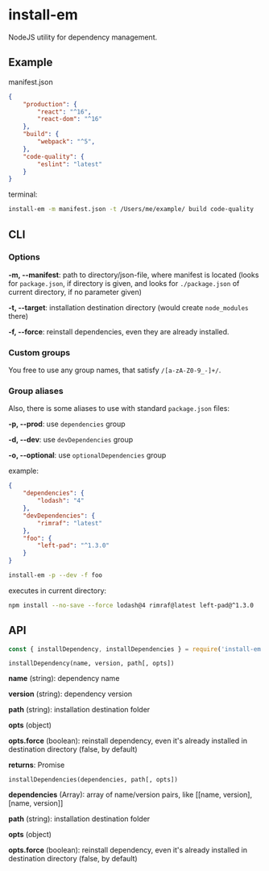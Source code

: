 # install-em

NodeJS utility for dependency management.

## Example

manifest.json
```json
{
    "production": {
        "react": "^16",
        "react-dom": "^16"
    },
    "build": {
        "webpack": "^5",
    },
    "code-quality": {
        "eslint": "latest"
    }
}
```

terminal:
```bash
install-em -m manifest.json -t /Users/me/example/ build code-quality
```

## CLI

### Options

**-m, --manifest**: path to directory/json-file, where manifest is located (looks for `package.json`, if directory is given, and looks for `./package.json` of current directory, if no parameter given)

**-t, --target**: installation destination directory (would create `node_modules` there)

**-f, --force**: reinstall dependencies, even they are already installed.

### Custom groups

You free to use any group names, that satisfy `/[a-zA-Z0-9_-]+/`.

### Group aliases

Also, there is some aliases to use with standard `package.json` files:

**-p, --prod**: use `dependencies` group

**-d, --dev**: use `devDependencies` group

**-o, --optional**: use `optionalDependencies` group

example:

```json
{
    "dependencies": {
        "lodash": "4"
    },
    "devDependencies": {
        "rimraf": "latest"
    },
    "foo": {
        "left-pad": "^1.3.0"
    }
}
```

```bash
install-em -p --dev -f foo
```

executes in current directory:

```bash
npm install --no-save --force lodash@4 rimraf@latest left-pad@^1.3.0
```

## API

```javascript
const { installDependency, installDependencies } = require('install-em');
```

`installDependency(name, version, path[, opts])`

**name** (string): dependency name

**version** (string): dependency version

**path** (string): installation destination folder

**opts** (object)

**opts.force** (boolean): reinstall dependency, even it's already installed in destination directory (false, by default)

**returns**: Promise

`installDependencies(dependencies, path[, opts])`

**dependencies** (Array): array of name/version pairs, like [[name, version], [name, version]]

**path** (string): installation destination folder

**opts** (object)

**opts.force** (boolean): reinstall dependency, even it's already installed in destination directory (false, by default)
